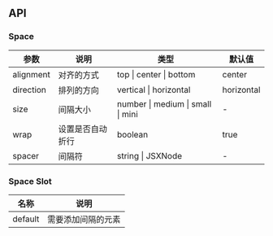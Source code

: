 ## API

### Space

| 参数      | 说明             | 类型                              | 默认值     |
| --------- | ---------------- | --------------------------------- | ---------- |
| alignment | 对齐的方式       | top \| center \| bottom           | center     |
| direction | 排列的方向       | vertical \| horizontal            | horizontal |
| size      | 间隔大小         | number \| medium \| small \| mini | -          |
| wrap      | 设置是否自动折行 | boolean                           | true       |
| spacer    | 间隔符           | string \| JSXNode                 | -          |

### Space Slot

| 名称    | 说明               |
| ------- | ------------------ |
| default | 需要添加间隔的元素 |
